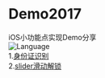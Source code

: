 # Demo2017
iOS小功能点实现Demo分享  
![Language](https://img.shields.io/badge/language-objc-orange.svg)   
1.[身份证识别](/身份证识别测试)  
2.[slider滑动解锁](/slider滑动解锁测试)  




